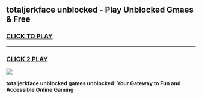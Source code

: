 
## totaljerkface unblocked - Play Unblocked Gmaes & Free
<h3>
<a href="https://news.freeplayer.one?title=totaljerkface_unblocked&ref=23F">CLICK TO PLAY</a></h3>
<hr>

<h3>
<a href="https://news.freeplayer.one?title=totaljerkface_unblocked&ref=23F">CLICK 2 PLAY</a>
  
</h3>

<a href="https://news.freeplayer.one?title=totaljerkface_unblocked&ref=23F/"><img src="https://clearcache.store/games.png"></a>


**totaljerkface unblocked games unblocked: Your Gateway to Fun and Accessible Online Gaming**
